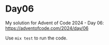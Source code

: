 # Day06

My solution for Advent of Code 2024 - Day 06: https://adventofcode.com/2024/day/06

Use `mix test` to run the code.
